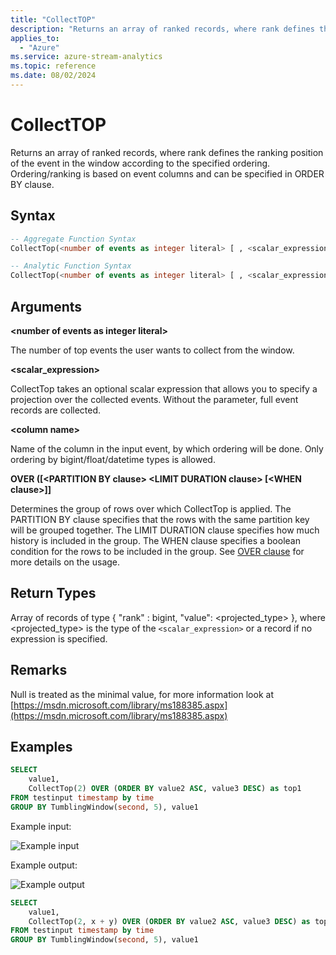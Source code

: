 ```yaml
---
title: "CollectTOP"
description: "Returns an array of ranked records, where rank defines the ranking position of the event in the window according to the specified ordering."
applies_to: 
  - "Azure"
ms.service: azure-stream-analytics
ms.topic: reference
ms.date: 08/02/2024
---
```


# CollectTOP
  Returns an array of ranked records, where rank defines the ranking position of the event in the window according to the specified ordering. Ordering/ranking is based on event columns and can be specified in ORDER BY clause.  
  
 ## Syntax  
  
```SQL
-- Aggregate Function Syntax
CollectTop(<number of events as integer literal> [ , <scalar_expression> ]) OVER (ORDER BY (<column name> [ASC |DESC])+)

-- Analytic Function Syntax
CollectTop(<number of events as integer literal> [ , <scalar_expression> ]) OVER ([<PARTITION BY clause>] ORDER BY (<column name> [ASC | DESC])+ <LIMIT DURATION clause>  [<WHEN clause>])
```
  
## Arguments  
**\<number of events as integer literal>**  
  
 The number of top events the user wants to collect from the window.

**\<scalar_expression>**

 CollectTop takes an optional scalar expression that allows you to specify a projection over the collected events. Without the parameter, full event records are collected.

**\<column name>**  
  
 Name of the column in the input event, by which ordering will be done. Only ordering by bigint/float/datetime types is allowed.

**OVER ([\<PARTITION BY clause> \<LIMIT DURATION clause> [\<WHEN clause>]]**

Determines the group of rows over which CollectTop is applied. The PARTITION BY clause specifies that the rows with the same partition key will be grouped together. The LIMIT DURATION clause specifies how much history is included in the group. The WHEN clause specifies a boolean condition for the rows to be included in the group. See [OVER clause](over-azure-stream-analytics.md) for more details on the usage.

## Return Types  
 Array of records of type { "rank" : bigint, "value": <projected_type>  }, where <projected_type> is the type of the `<scalar_expression>` or a record if no expression is specified. 
  
## Remarks  
 Null is treated as the minimal value, for more information look at [https://msdn.microsoft.com/library/ms188385.aspx](https://msdn.microsoft.com/library/ms188385.aspx)  
  
## Examples  
  
```SQL  
SELECT   
    value1,  
    CollectTop(2) OVER (ORDER BY value2 ASC, value3 DESC) as top1  
FROM testinput timestamp by time  
GROUP BY TumblingWindow(second, 5), value1  
```  
  
 Example input:  
  
![Example input](media/sa-collecttop-inputv2.png)
  
 Example output:  

![Example output](media/sa-collecttop-output.png)


```SQL  
SELECT   
    value1,  
    CollectTop(2, x + y) OVER (ORDER BY value2 ASC, value3 DESC) as top1  
FROM testinput timestamp by time  
GROUP BY TumblingWindow(second, 5), value1  
```  
